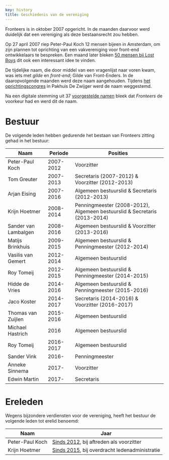 ```yaml
---
key: history
title: Geschiedenis van de vereniging
---
```

Fronteers is in oktober 2007 opgericht. In de maanden daarvoor werd duidelijk dat een vereniging als deze bestaansrecht zou hebben.

Op 27 april 2007 riep Peter-Paul Koch 12 mensen bijeen in Amsterdam, om zijn plannen tot oprichting van een vakvereniging voor front-end ontwikkelaars te bespreken. Een maand later bleken [50 mensen bij Lost Boys](/bijeenkomsten/2007/lost-boys) dit ook een interessant idee te vinden.

De tijdelijke naam, die door middel van een vragenlijst naar voren kwam, was iets met _gilde_ en _front-end_; Gilde van Front-Enders. In de daaropvolgende maanden werd deze naam aangehouden. Tijdens [het oprichtingscongres](/bijeenkomsten/2007/oprichtingscongres) in Pakhuis De Zwijger werd de naam weggestemd.

Na een digitale stemming uit 37 [voorgestelde namen](/vereniging/geschiedenis/namen) bleek dat _Fronteers_ de voorkeur had en werd dit de naam.

# Bestuur

De volgende leden hebben gedurende het bestaan van Fronteers zitting gehad in het bestuur:

| Naam                 | Periode  | Posities                                                                 |
|----------------------|----------|--------------------------------------------------------------------------|
| Peter-Paul Koch      |2007-2012 | Voorzitter                                                               |
| Tom Greuter          |2007-2013 | Secretaris (2007-2012) & Voorzitter (2012-2013)                          |
| Arjan Eising         |2007-2016 | Algemeen bestuurslid & Secretaris (2012-2013)                            |
| Krijn Hoetmer        |2008-2014 | Penningmeester (2008-2012), Algemeen bestuurslid & Secretaris (2013-2014)|
| Sander van Lambalgen |2008-2016 | Algemeen bestuurslid & Voorzitter (2013-2016) |
| Matijs Brinkhuis     |2009-2015 | Algemeen bestuurslid & Penningmeester (2012-2014) |
| Vasilis van Gemert   |2012-2014 | Algemeen bestuurslid |
| Roy Tomeij           |2012-2015 | Algemeen bestuurslid & Penningmeester (2014-2015) |
| Hidde de Vries       |2014-2016 | Algemeen bestuurslid & Penningmeester (2015-2016) |
| Jaco Koster          |2014-2017 | Secretaris (2014-2016) & Voorzitter (2016-2017) |
| Thomas van Zuijlen   |2015-2016 | Algemeen bestuurslid |
| Michael Hastrich     |2016      | Algemeen bestuurslid |
| Roy Tomeij           |2016-2017 | Algemeen bestuurslid |
| Sander Vink          |2016-     | Penningmeester |
| Anneke Sinnema       |2017-     | Voorzitter |
| Edwin Martin         |2017-     | Secretaris |

# Ereleden

Wegens bijzondere verdiensten voor de vereniging, heeft het bestuur de volgende leden tot erelid benoemd:

| Naam | Jaar |
|---|---|
| Peter-Paul Koch| [Sinds 2012](/vereniging/bestuur/notulen/22-11-2012.html), bij aftreden als voorzitter |
| Krijn Hoetmer  | [Sinds 2015](/blog/2015/12/wijzigingen-na-alv), bij overdracht ledenadministratie |
